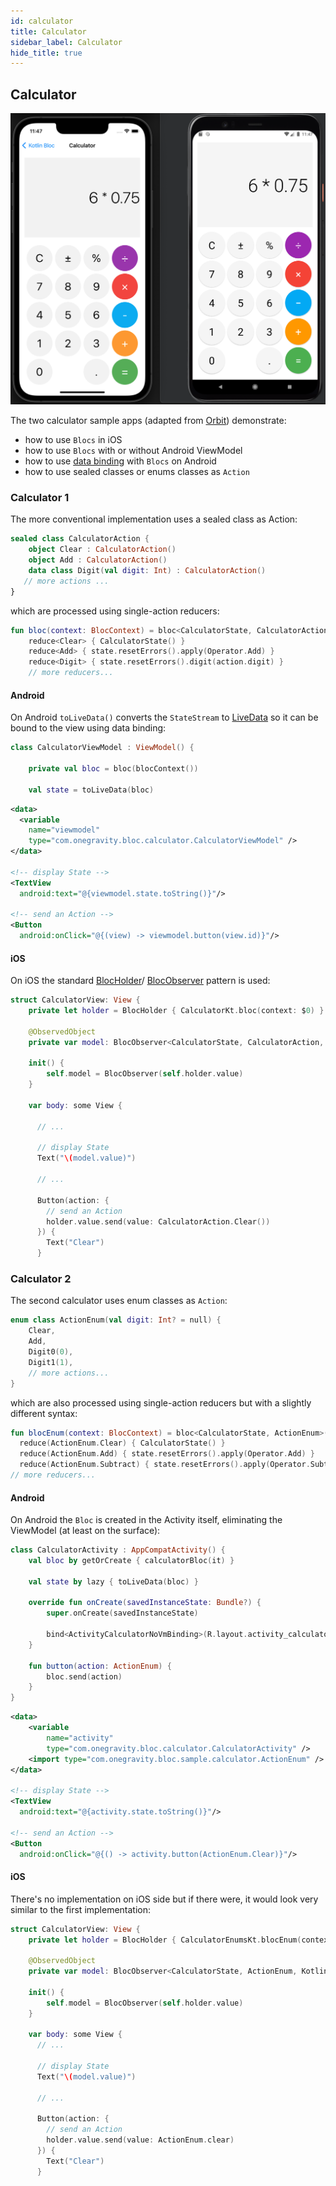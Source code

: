 ```yaml
---
id: calculator
title: Calculator
sidebar_label: Calculator
hide_title: true
---
```


## Calculator

![Calculator](../../static/img/calculator.png)

The two calculator sample apps (adapted from [Orbit](https://orbit-mvi.org)) demonstrate:

- how to use `Blocs` in iOS
- how to use `Blocs` with or without Android ViewModel
- how to use [data binding](https://developer.android.com/topic/libraries/data-binding) with `Blocs` on Android
- how to use sealed classes or enums classes as `Action`

### Calculator 1

The more conventional implementation uses a sealed class as Action:

```kotlin
sealed class CalculatorAction {
    object Clear : CalculatorAction()
    object Add : CalculatorAction()
    data class Digit(val digit: Int) : CalculatorAction()
   // more actions ...
}
```

which are processed using single-action reducers:

```kotlin
fun bloc(context: BlocContext) = bloc<CalculatorState, CalculatorAction>(context, CalculatorState()) {
    reduce<Clear> { CalculatorState() }
    reduce<Add> { state.resetErrors().apply(Operator.Add) }
    reduce<Digit> { state.resetErrors().digit(action.digit) }
    // more reducers...
```

#### Android

On Android `toLiveData()` converts the `StateStream` to [LiveData](https://developer.android.com/topic/libraries/architecture/livedata) so it can be bound to the view using data binding:

```kotlin
class CalculatorViewModel : ViewModel() {

    private val bloc = bloc(blocContext())

    val state = toLiveData(bloc)
```

```xml
<data>
  <variable
    name="viewmodel"
    type="com.onegravity.bloc.calculator.CalculatorViewModel" />
</data>

<!-- display State -->
<TextView
  android:text="@{viewmodel.state.toString()}"/>

<!-- send an Action -->
<Button
  android:onClick="@{(view) -> viewmodel.button(view.id)}"/>
```

#### iOS

On iOS the standard [BlocHolder](../extensions/ios/bloc_holder.md)/ [BlocObserver](../extensions/ios/bloc_observer.md) pattern is used:

```swift
struct CalculatorView: View {
    private let holder = BlocHolder { CalculatorKt.bloc(context: $0) }
    
    @ObservedObject
    private var model: BlocObserver<CalculatorState, CalculatorAction, KotlinUnit>

    init() {
        self.model = BlocObserver(self.holder.value)
    }

    var body: some View {

      // ...
        
      // display State
      Text("\(model.value)")

      // ...

      Button(action: {
        // send an Action
        holder.value.send(value: CalculatorAction.Clear())
      }) {
        Text("Clear")
      }
```

### Calculator 2

The second calculator uses enum classes as `Action`:

```kotlin
enum class ActionEnum(val digit: Int? = null) {
    Clear,
    Add,
    Digit0(0),
    Digit1(1),
    // more actions...
}
```

which are also processed using single-action reducers but with a slightly different syntax:
```kotlin
fun blocEnum(context: BlocContext) = bloc<CalculatorState, ActionEnum>(context, CalculatorState()) {
  reduce(ActionEnum.Clear) { CalculatorState() }
  reduce(ActionEnum.Add) { state.resetErrors().apply(Operator.Add) }
  reduce(ActionEnum.Subtract) { state.resetErrors().apply(Operator.Subtract) }
// more reducers...
```

#### Android

On Android the `Bloc` is created in the Activity itself, eliminating the ViewModel (at least on the surface):

```kotlin
class CalculatorActivity : AppCompatActivity() {
    val bloc by getOrCreate { calculatorBloc(it) }

    val state by lazy { toLiveData(bloc) }

    override fun onCreate(savedInstanceState: Bundle?) {
        super.onCreate(savedInstanceState)

        bind<ActivityCalculatorNoVmBinding>(R.layout.activity_calculator_no_vm) { it.activity = this }
    }

    fun button(action: ActionEnum) {
        bloc.send(action)
    }
}
```

```xml
<data>
    <variable
        name="activity"
        type="com.onegravity.bloc.calculator.CalculatorActivity" />
    <import type="com.onegravity.bloc.sample.calculator.ActionEnum" />
</data>

<!-- display State -->
<TextView
  android:text="@{activity.state.toString()}"/>

<!-- send an Action -->
<Button
  android:onClick="@{() -> activity.button(ActionEnum.Clear)}"/>
```

#### iOS

There's no implementation on iOS side but if there were, it would look very similar to the first implementation:


```swift
struct CalculatorView: View {
    private let holder = BlocHolder { CalculatorEnumsKt.blocEnum(context: $0) }
    
    @ObservedObject
    private var model: BlocObserver<CalculatorState, ActionEnum, KotlinUnit>

    init() {
        self.model = BlocObserver(self.holder.value)
    }

    var body: some View {
      // ...
        
      // display State
      Text("\(model.value)")

      // ...

      Button(action: {
        // send an Action
        holder.value.send(value: ActionEnum.clear)
      }) {
        Text("Clear")
      }
```
